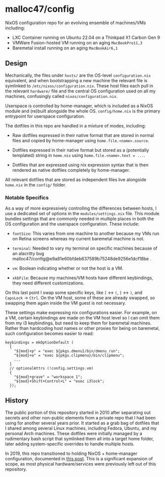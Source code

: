 # malloc47/config

NixOS configuration repo for an evolving ensemble of machines/VMs
including:

- LXC Container running on Ubuntu 22.04 on a Thinkpad X1 Carbon Gen 9
- VMWare Fusion-hosted VM running on an aging `MacBookPro11,3`
- Baremetal install running on an aging `MacBookAir6,1`

## Design

Mechanically, the files under `hosts/` are the OS-level
`configuration.nix` equivalent, and when bootstrapping a new machine
the relevant file is symlinked to
`/etc/nixos/configuration.nix`. These host files each pull in the
relevant `hardware/` file and the central OS configuration used on all
my machines, confusingly called `nixos/configuration.nix`.

Userspace is controlled by home-manager, which is included as a NixOS
module and (re)built alongside the whole OS. `config/home.nix` is the
primary entrypoint for userspace configuration.

The dotfiles in this repo are handled in a mixture of modes, including:

- Raw dotfiles expressed in their native format that are stored in
  normal files and copied by home-manager using
  `home.file.<name>.source`.

- Dotfiles expressed in their native format but stored as a
  (potentially templated) string in `home.nix` using
  `home.file.<name>.text = ...`.

- Dotfiles that are expressed using nix expression syntax that is then
  rendered as native dotfiles completely by home-manager.

All relevant dotfiles that are stored as independent files live
alongside `home.nix` in the `config/` folder.

### Notable Specifics

As a way of more expressively controlling the differences between
hosts, I use a dedicated set of options in the `modules/settings.nix`
file. This module bundles settings that are commonly needed in
multiple places in both the OS configuration and the userspace
configuration. These include:

- `fontSize`: This varies from one machine to another because my VMs
  run on Retina screens whereas my current baremetal machine is not.

- `terminal`: Needed to vary my terminal on specific machines because
  of an alacritty bug
  malloc47/config@e9a81e60bfdeb637589b75248de9256e1dcf18be .

- `vm`: Boolean indicating whether or not the host is a VM.

- `xkbFile`: Because my machines/VM hosts have different keybindings,
  they need different customizations.

On this last point I swap some specific keys, like `[` <-> `(`, `]`
<-> `)`, and `CapsLock` -> `Ctrl`. On the VM host, some of these are
already swapped, so swapping them again inside the VM guest is not
necessary.

These settings make expressing nix configurations easier. For example,
on a VM, certain keybindings are made on the VM host level so I can
omit them from my i3 keybindings, but need to keep them for baremetal
machines. Rather than hardcoding host names or other proxies for being
on baremetal, such configuration becomes easier to read:

    keybindings = mkOptionDefault (
      {
        "${mod}+p" = "exec ${pkgs.dmenu}/bin/dmenu_run";
        "${mod}+o" = "exec ${pkgs.clipmenu}/bin/clipmenu";
        ...
      }
      // optionalAttrs (!config.settings.vm)
      {
        "${mod}+grave" = "workspace 1";
        "${mod}+Shift+Control+L" = "exec i3lock";
      });

## History

The public portion of this repository started in 2010 after separating
out secrets and other non-public elements from a private repo that I
had been using for another several years prior. It started as a grab
bag of dotfiles that I shared among several Linux machines, including
Fedora, Ubuntu, and my personal Arch machines. These dotfiles were
initially managed by a rudimentary bash script that symlinked them all
into a target home folder, later adding system-specific overrides to
handle multiple hosts.

In 2019, this repo transitioned to holding NixOS + home-manager
configuration, documented in [this
post](https://www.malloc47.com/migrating-to-nixos/). This is a
significant expansion of scope, as most physical hardware/services
were previously left out of this repository.
